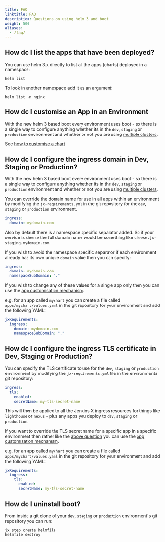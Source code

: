 ```yaml
---
title: FAQ
linktitle: FAQ
description: Questions on using helm 3 and boot
weight: 500
aliases:
  - /faq/
---
```




## How do I list the apps that have been deployed?

You can use helm 3.x directly to list all the apps (charts) deployed in a namespace:

``` 
helm list
```                                                                                

To look in another namespace add it as an argument:

``` 
helm list -n nginx
```                                                                                


## How do I customise an App in an Environment

With the new helm 3 based boot every environment uses boot - so there is a single way to configure anything whether its in the `dev`, `staging` or `production` environment and whether or not you are using [multiple clusters](/docs/v3/guides/multi-cluster/).

See [how to customise a chart](/docs/v3/guides/apps/#customising-charts)

## How do I configure the ingress domain in Dev, Staging or Production?

With the new helm 3 based boot every environment uses boot - so there is a single way to configure anything whether its in the `dev`, `staging` or `production` environment and whether or not you are using [multiple clusters](/docs/v3/guides/multi-cluster/).

You can override the domain name for use in all apps within an environment by modifying the `jx-requirements.yml` in the git repository for the `dev`, `staging` or `production` environment.

```yaml 
ingress:
  domain: mydomain.com 
```

Also by default there is a namespace specific separator added. So if your service is `cheese` the full domain name would be something like `cheese.jx-staging.mydomain.com`.

If you wish to avoid the namespace specific separator if each environment already has its own unique `domain` value then you can specify:

```yaml 
ingress:
  domain: mydomain.com  
  namespaceSubDomain: "."
```

If you wish to change any of these values for a single app only then you can use the [app customisation mechanism](/docs/v3/guides/apps/#customising-charts).

e.g. for an app called `mychart` you can create a file called `apps/mychart/values.yaml` in the git repository for your environment and add the following YAML:

```yaml 
jxRequirements:
  ingress:
    domain: mydomain.com  
    namespaceSubDomain: "."
```

## How do I configure the ingress TLS certificate in Dev, Staging or Production?

You can specify the TLS certificate to use for the `dev`, `staging` or `production` environment by modifying the `jx-requirements.yml` file in the environments git repository:


```yaml 
ingress: 
  tls:
    enabled:
    secretName: my-tls-secret-name
```

This will then be applied to all the Jenkins X ingress resources for things like `lighthouse` or `nexus` - plus any apps you deploy to `dev`, `staging` or `production`.

If you want to override the TLS secret name for a specific app in a specific environment then rather like the [above question](#how-do-i-configure-the-ingress-domain-in-dev-staging-or-production) you can use the [app customisation mechanism](/docs/v3/guides/apps/#customising-charts).
 
e.g. for an app called `mychart` you can create a file called `apps/mychart/values.yaml` in the git repository for your environment and add the following YAML:
                                                                                                                                        
```yaml 
jxRequirements:
  ingress:
    tls:
      enabled:
      secretName: my-tls-secret-name
```


## How do I uninstall boot?

From inside a git clone of your `dev`, `staging` or `production` environment's git repository you can run: 

```
jx step create helmfile 
helmfile destroy
```

